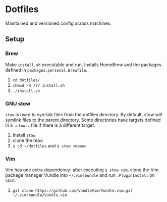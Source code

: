 # Dotfiles
Maintained and versioned config across machines.

## Setup

### Brew
Make `install.sh` executable and run. Installs HomeBrew and the packages
defined in `packages.personal.Brewfile`.

1. `cd dotfiles/`
1. `chmod -R 777 install.sh`
1. `./install.sh`

### GNU stow
`stow` is used to symlink files from the dotfiles directory. By default, stow
will symlink files to the parent directory. Some directories have targets
defined in a `.stowrc` file if there is a different target.

1. Install `stow`
1. clone the repo
1. `$ cd ~/dotfiles` and `$ stow <name>`

### Vim
Vim has one extra dependency: after executing `$ stow vim`, clone the Vim
package manager Vundle into `~/.vim/bundle` and run `:PluginInstall` on start.

1. `git clone https://github.com/VundleVim/Vundle.vim.git ~/.vim/bundle/Vundle.vim`

